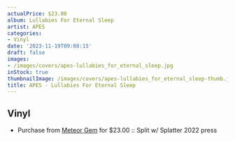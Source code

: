 ```yaml
---
actualPrice: $23.00
album: Lullabies For Eternal Sleep
artist: APES
categories:
- Vinyl
date: '2023-11-19T09:08:15'
draft: false
images:
- /images/covers/apes-lullabies_for_eternal_sleep.jpg
inStock: true
thumbnailImage: /images/covers/apes-lullabies_for_eternal_sleep-thumb.jpg
title: APES - Lullabies For Eternal Sleep
---
```


## Vinyl
* Purchase from [Meteor Gem](https://meteor-gem.com/products/apes-lullabies-for-eternal-sleep-lp) for $23.00 :: Split w/ Splatter 2022 press

